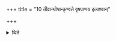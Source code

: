 +++
title = "10 तीव्रान्घोषान्कृण्वते वृषपाणय इत्यश्वान्"

+++

<details><summary>थिते</summary>

तीव्रान्घोषान्कृण्वते वृषपाणय इत्यश्वान् १०
</details>
